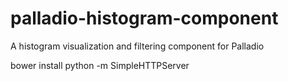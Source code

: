 # palladio-histogram-component
A histogram visualization and filtering component for Palladio

bower install
python -m SimpleHTTPServer